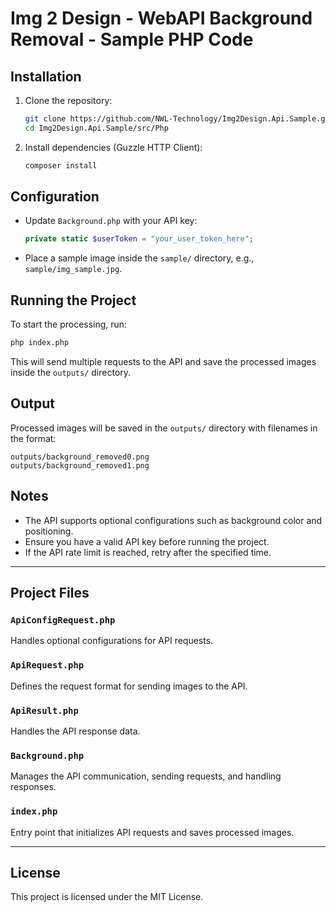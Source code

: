 # Img 2 Design - WebAPI Background Removal - Sample PHP Code

## Installation

1. Clone the repository:
   ```sh
   git clone https://github.com/NWL-Technology/Img2Design.Api.Sample.git
   cd Img2Design.Api.Sample/src/Php
   ```
2. Install dependencies (Guzzle HTTP Client):
   ```sh
   composer install
   ```

## Configuration

- Update `Background.php` with your API key:
  ```php
  private static $userToken = "your_user_token_here";
  ```
- Place a sample image inside the `sample/` directory, e.g., `sample/img_sample.jpg`.

## Running the Project

To start the processing, run:

```sh
php index.php
```

This will send multiple requests to the API and save the processed images inside the `outputs/` directory.

## Output

Processed images will be saved in the `outputs/` directory with filenames in the format:

```
outputs/background_removed0.png
outputs/background_removed1.png
```

## Notes

- The API supports optional configurations such as background color and positioning.
- Ensure you have a valid API key before running the project.
- If the API rate limit is reached, retry after the specified time.

---

## Project Files

### `ApiConfigRequest.php`

Handles optional configurations for API requests.

### `ApiRequest.php`

Defines the request format for sending images to the API.

### `ApiResult.php`

Handles the API response data.

### `Background.php`

Manages the API communication, sending requests, and handling responses.

### `index.php`

Entry point that initializes API requests and saves processed images.

---

## License

This project is licensed under the MIT License.
